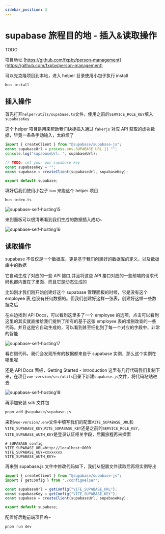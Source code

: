 ```yaml
---
sidebar_position: 3
---
```


# supabase 旅程目的地 - 插入&读取操作

TODO

项目地址 [https://github.com/fxpby/person-management](https://github.com/fxpby/person-management)

可以先克隆项目到本地，进入 helper 目录使用小包子执行 install

```ts
bun install
```

## 插入操作

首先打开`helper/utils/supabase.ts`文件，使用之前的`SERVICE_ROLE_KEY`填入`supabaseKey`

这个 helper 项目是用来帮助我们快捷插入通过 `fakerjs` 对应 API 获取的虚拟数据，毕竟一条条手动输入，太麻烦了

```ts
import { createClient } from "@supabase/supabase-js";
const supabaseUrl = process.env.SUPABASE_URL || "";
console.log("supabaseUrl: ", supabaseUrl);

// TODO: set your own supabase key
const supabaseKey = "";
const supabase = createClient(supabaseUrl, supabaseKey);

export default supabase;
```

填好后我们使用小包子 `bun` 来跑这个 helper 项目

```bash
bun index.ts
```

![supabase-self-hosting15](https://fxpby.oss-cn-beijing.aliyuncs.com/blogImg/framework/supabase/supabase-self-hosting15.jpg)

来到面板可以很清晰看到我们生成的数据插入成功~

![supabase-self-hosting16](https://fxpby.oss-cn-beijing.aliyuncs.com/blogImg/framework/supabase/supabase-self-hosting16.jpg)

## 读取操作

supabase 不仅仅是一个数据库，更是基于我们创建好的数据库的定义，以及数据库中的数据

它自动生成了对应的一些 API 接口,并且将这些 API 接口对应的一些前端的请求代码也都内置在了里面，而且它是动态生成的

比如刚才我们刚开始创建好这个 supabase 管理面板的时候，它是没有这个 employee 表,也没有任何数据的。但我们创建好这样一张表，创建好这样一些数据之后

在左边找到 API Docs，可以看到这里多了一个 employee 的选项，点击可以看到这里的其实就直接给我们提供了所有的基于这张 employee 表的增删改查的一些代码。并且这是它自动生成的，可以看到甚至细化到了每一个对应的字段中，非常的智能

![supabase-self-hosting17](https://fxpby.oss-cn-beijing.aliyuncs.com/blogImg/framework/supabase/supabase-self-hosting17.jpg)

看右侧代码，我们会发现所有的数据都来自于 supabase 实例，那么这个实例在哪里呢

还是 API Docs 面板，Getting Started - Introduction 这里有几行代码我们复制下来，在项目`vue-version/src/utils`目录下新建`supabase.js`文件，将代码粘贴进去

![supabase-self-hosting18](https://fxpby.oss-cn-beijing.aliyuncs.com/blogImg/framework/supabase/supabase-self-hosting18.jpg)

再添加安装 sdk 文件包

```bash
pnpm add @supabase/supabase-js
```

来到`vue-version/.env`文件中填写我们的配置`VITE_SUPABASE_URL`和`VITE_SUPABASE_KEY`,`VITE_SUPABASE_KEY`还是之前的`SERVICE_ROLE_KEY`，`VITE_SUPABASE_AUTH_KEY`是登录认证相关字段，后面旅程再来探索

```env
# SUPABASE config
VITE_SUPABASE_URL=http://localhost:8000
VITE_SUPABASE_KEY=xxxxxxxx
VITE_SUPABASE_AUTH_KEY=
```

再来到 supabase.js 文件中修改代码如下，我们从配置文件读取后再将实例导出

```js
import { createClient } from "@supabase/supabase-js";
import { getConfig } from "./configHelper";

const supabaseUrl = getConfig("VITE_SUPABASE_URL");
const supabaseKey = getConfig("VITE_SUPABASE_KEY");
const supabase = createClient(supabaseUrl, supabaseKey);

export default supabase;
```

配置好后跑前端项目咯~

```bash
pnpm run dev
```
